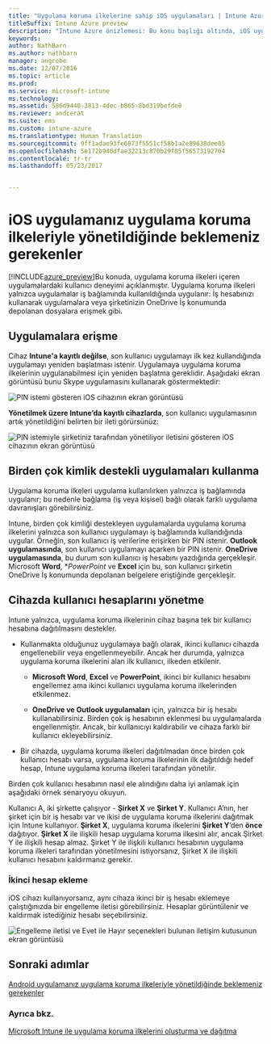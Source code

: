 ```yaml
---
title: "Uygulama koruma ilkelerine sahip iOS uygulamaları | Intune Azure önizlemesi"
titleSuffix: Intune Azure preview
description: "Intune Azure önizlemesi: Bu konu başlığı altında, iOS uygulamanız uygulama koruma ilkeleriyle yönetildiğinde neler bekleyebileceğiniz açıklanır."
keywords: 
author: NathBarn
ms.author: nathbarn
manager: angrobe
ms.date: 12/07/2016
ms.topic: article
ms.prod: 
ms.service: microsoft-intune
ms.technology: 
ms.assetid: 586d9440-3813-4dec-b865-8bd319befde0
ms.reviewer: andcerat
ms.suite: ems
ms.custom: intune-azure
ms.translationtype: Human Translation
ms.sourcegitcommit: 9ff1adae93fe6873f5551cf58b1a2e89638dee85
ms.openlocfilehash: 5e172b940dfae32213c870b29f05f56573192704
ms.contentlocale: tr-tr
ms.lasthandoff: 05/23/2017


---
```


# <a name="what-to-expect-when-your-ios-app-is-managed-by-app-protection-policies"></a>iOS uygulamanız uygulama koruma ilkeleriyle yönetildiğinde beklemeniz gerekenler
[!INCLUDE[azure_preview](./includes/azure_preview.md)]Bu konuda, uygulama koruma ilkeleri içeren uygulamalardaki kullanıcı deneyimi açıklanmıştır. Uygulama koruma ilkeleri yalnızca uygulamalar iş bağlamında kullanıldığında uygulanır: İş hesabınızı kullanarak uygulamalara veya şirketinizin OneDrive İş konumunda depolanan dosyalara erişmek gibi.
##  <a name="accessing-apps"></a>Uygulamalara erişme

Cihaz **Intune'a kayıtlı değilse**, son kullanıcı uygulamayı ilk kez kullandığında uygulamayı yeniden başlatması istenir.  Uygulamaya uygulama koruma ilkelerinin uygulanabilmesi için yeniden başlatma gereklidir. Aşağıdaki ekran görüntüsü bunu Skype uygulamasını kullanarak göstermektedir:


![PIN istemi gösteren iOS cihazının ekran görüntüsü](./media/ios-pin-prompt.png)

**Yönetilmek üzere Intune’da kayıtlı cihazlarda**, son kullanıcı uygulamasının artık yönetildiğini belirten bir ileti görürsünüz:

![PIN istemiyle şirketiniz tarafından yönetiliyor iletisini gösteren iOS cihazının ekran görüntüsü](./media/ios-managed-devices-pin-prompt.png)

##  <a name="using-apps-with-multi-identity-support"></a>Birden çok kimlik destekli uygulamaları kullanma

Uygulama koruma ilkeleri uygulama kullanılırken yalnızca iş bağlamında uygulanır; bu nedenle bağlama (iş veya kişisel) bağlı olarak farklı uygulama davranışları görebilirsiniz.  

Intune, birden çok kimliği destekleyen uygulamalarda uygulama koruma ilkelerini yalnızca son kullanıcı uygulamayı iş bağlamında kullandığında uygular.  Örneğin, son kullanıcı iş verilerine erişirken bir PIN istenir.  **Outlook uygulamasında**, son kullanıcı uygulamayı açarken bir PIN istenir. **OneDrive uygulamasında**, bu durum son kullanıcı iş hesabını yazdığında gerçekleşir.  Microsoft **Word**, **PowerPoint* ve **Excel** için bu, son kullanıcı şirketin OneDrive İş konumunda depolanan belgelere eriştiğinde gerçekleşir.
##  <a name="managing-user-accounts-on-the-device"></a>Cihazda kullanıcı hesaplarını yönetme

Intune yalnızca, uygulama koruma ilkelerinin cihaz başına tek bir kullanıcı hesabına dağıtılmasını destekler.

* Kullanmakta olduğunuz uygulamaya bağlı olarak, ikinci kullanıcı cihazda engellenebilir veya engellenmeyebilir. Ancak her durumda, yalnızca uygulama koruma ilkelerini alan ilk kullanıcı, ilkeden etkilenir.
  * **Microsoft Word**, **Excel** ve **PowerPoint**, ikinci bir kullanıcı hesabını engellemez ama ikinci kullanıcı uygulama koruma ilkelerinden etkilenmez.  

  * **OneDrive ve Outlook uygulamaları** için, yalnızca bir iş hesabı kullanabilirsiniz.  Birden çok iş hesabının eklenmesi bu uygulamalarda engellenmiştir.  Ancak, bir kullanıcıyı kaldırabilir ve cihaza farklı bir kullanıcı ekleyebilirsiniz.

* Bir cihazda, uygulama koruma ilkeleri dağıtılmadan önce birden çok kullanıcı hesabı varsa, uygulama koruma ilkelerinin ilk dağıtıldığı hedef hesap, Intune uygulama koruma ilkeleri tarafından yönetilir.


Birden çok kullanıcı hesabının nasıl ele alındığını daha iyi anlamak için aşağıdaki örnek senaryoyu okuyun.

Kullanıcı A, iki şirkette çalışıyor - **Şirket X** ve **Şirket Y**. Kullanıcı A’nın, her şirket için bir iş hesabı var ve ikisi de uygulama koruma ilkelerini dağıtmak için Intune kullanıyor. **Şirket X**, uygulama koruma ilkelerini **Şirket Y**’den **önce** dağıtıyor. **Şirket X** ile ilişkili hesap uygulama koruma ilkesini alır, ancak Şirket Y ile ilişkili hesap almaz. Şirket Y ile ilişkili kullanıcı hesabının uygulama koruma ilkeleri tarafından yönetilmesini istiyorsanız, Şirket X ile ilişkili kullanıcı hesabını kaldırmanız gerekir.
### <a name="adding-a-second-account"></a>İkinci hesap ekleme

iOS cihazı kullanıyorsanız, aynı cihaza ikinci bir iş hesabı eklemeye çalıştığınızda bir engelleme iletisi görebilirsiniz.  Hesaplar görüntülenir ve kaldırmak istediğiniz hesabı seçebilirsiniz.

![Engelleme iletisi ve Evet ile Hayır seçenekleri bulunan iletişim kutusunun ekran görüntüsü](./media/ios-switch-user.PNG)

## <a name="next-steps"></a>Sonraki adımlar
[Android uygulamanız uygulama koruma ilkeleriyle yönetildiğinde beklemeniz gerekenler](app-protection-enabled-apps-android.md)
### <a name="see-also"></a>Ayrıca bkz.
[Microsoft Intune ile uygulama koruma ilkelerini oluşturma ve dağıtma](app-protection-policies.md)

